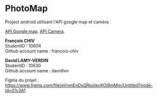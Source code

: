 # PhotoMap

Project android utilisant l'API google map et caméra 

[API Google map](https://developer.android.com/guide/topics/media/camera).
[API Camera](https://developers.google.com/maps/documentation/android-sdk/overview).


**François CHIV**  
StudentID : 10604  
Github account name : francois-chiv

**David LAMY-VERDIN**  
StudentID : 10630  
Github account name : davidlvn

Figma du projet : https://www.figma.com/file/eVnmEnDsQRpoIecKOi9mMm/Untitled?node-id=0%3A1

